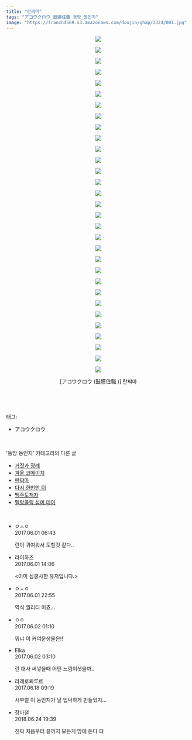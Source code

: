 ```yaml
---
title: "란쨔마"
tags: "アコウクロウ 鼓膜住職 동방_동인지"
image: "https://franch4569.s3.amazonaws.com/doujin/ghap/3324/001.jpg"
---
```

<div class="article">
<p style="text-align: center; clear: none; float: none;"><img src="{{ site.imgserver2 }}/ghap/3324/001.jpg"/></p>
<p style="text-align: center; clear: none; float: none;"><img src="{{ site.imgserver2 }}/ghap/3324/002.jpg"/></p>
<p style="text-align: center; clear: none; float: none;"><img src="{{ site.imgserver2 }}/ghap/3324/003.jpg"/></p>
<p style="text-align: center; clear: none; float: none;"><img src="{{ site.imgserver2 }}/ghap/3324/004.jpg"/></p>
<p style="text-align: center; clear: none; float: none;"><img src="{{ site.imgserver2 }}/ghap/3324/005.jpg"/></p>
<p style="text-align: center; clear: none; float: none;"><img src="{{ site.imgserver2 }}/ghap/3324/006.jpg"/></p>
<p style="text-align: center; clear: none; float: none;"><img src="{{ site.imgserver2 }}/ghap/3324/007.jpg"/></p>
<p style="text-align: center; clear: none; float: none;"><img src="{{ site.imgserver2 }}/ghap/3324/008.jpg"/></p>
<p style="text-align: center; clear: none; float: none;"><img src="{{ site.imgserver2 }}/ghap/3324/009.jpg"/></p>
<p style="text-align: center; clear: none; float: none;"><img src="{{ site.imgserver2 }}/ghap/3324/010.jpg"/></p>
<p style="text-align: center; clear: none; float: none;"><img src="{{ site.imgserver2 }}/ghap/3324/011.jpg"/></p>
<p style="text-align: center; clear: none; float: none;"><img src="{{ site.imgserver2 }}/ghap/3324/012.jpg"/></p>
<p style="text-align: center; clear: none; float: none;"><img src="{{ site.imgserver2 }}/ghap/3324/013.jpg"/></p>
<p style="text-align: center; clear: none; float: none;"><img src="{{ site.imgserver2 }}/ghap/3324/014.jpg"/></p>
<p style="text-align: center; clear: none; float: none;"><img src="{{ site.imgserver2 }}/ghap/3324/015.jpg"/></p>
<p style="text-align: center; clear: none; float: none;"><img src="{{ site.imgserver2 }}/ghap/3324/016.jpg"/></p>
<p style="text-align: center; clear: none; float: none;"><img src="{{ site.imgserver2 }}/ghap/3324/017.jpg"/></p>
<p style="text-align: center; clear: none; float: none;"><img src="{{ site.imgserver2 }}/ghap/3324/018.jpg"/></p>
<p style="text-align: center; clear: none; float: none;"><img src="{{ site.imgserver2 }}/ghap/3324/019.jpg"/></p>
<p style="text-align: center; clear: none; float: none;"><img src="{{ site.imgserver2 }}/ghap/3324/020.jpg"/></p>
<p style="text-align: center; clear: none; float: none;"><img src="{{ site.imgserver2 }}/ghap/3324/021.jpg"/></p>
<p style="text-align: center; clear: none; float: none;"><img src="{{ site.imgserver2 }}/ghap/3324/022.jpg"/></p>
<p style="text-align: center; clear: none; float: none;"><img src="{{ site.imgserver2 }}/ghap/3324/023.jpg"/></p>
<p style="text-align: center; clear: none; float: none;"><img src="{{ site.imgserver2 }}/ghap/3324/024.jpg"/></p>
<p style="text-align: center; clear: none; float: none;"><img src="{{ site.imgserver2 }}/ghap/3324/025.jpg"/></p>
<p style="text-align: center; clear: none; float: none;"><img src="{{ site.imgserver2 }}/ghap/3324/026.jpg"/></p>
<p style="text-align: center; clear: none; float: none;"><img src="{{ site.imgserver2 }}/ghap/3324/027.jpg"/></p>
<p style="text-align: center; clear: none; float: none;"><img src="{{ site.imgserver2 }}/ghap/3324/028.jpg"/></p>
<p style="text-align: center; clear: none; float: none;"><img src="{{ site.imgserver2 }}/ghap/3324/029.jpg"/></p>
<p style="text-align: center; clear: none; float: none;"><img src="{{ site.imgserver2 }}/ghap/3324/030.jpg"/></p>
<p style="text-align: center; clear: none; float: none;"><img src="{{ site.imgserver2 }}/ghap/3324/031.jpg"/></p>
<p style="text-align: center; clear: none; float: none;">[アコウクロウ (鼓膜住職 )] 란쨔마</p>
<p><br/></p>
</div><br/>
<div class="tagTrail">
<p>태그: </p>
<ul>
<li>アコウクロウ</li>
</ul>
</div><br/>
<div class="another">
<p>'동방 동인지' 카테고리의 다른 글</p>
<ul>
<li><a href="/ghap_3326">거짓과 장례</a></li>
<li><a href="/ghap_3325">겨울 코메이지</a></li>
<li><a href="/ghap_3324">란쨔마</a></li>
<li><a href="/ghap_3323">다시 한번만 더</a></li>
<li><a href="/ghap_3322">백주도책자</a></li>
<li><a href="/ghap_3321">멜랑콜릭 섬머 데이</a></li>
</ul>
</div><br/>
<div class="cb_module cb_fluid">
<div class="cb_wrt cb_profile">
<div class="comment">
<ul>
<li class="cb_thumb_off" id="comment15003080">
<div class="cb_comment_area">
<div class="cb_info_area">
<div class="cb_section">
<span class="cb_nick_name">ㅇㅅㅇ</span>
</div>
<div class="cb_section">
<span class="cb_date">2017.06.01 06:43 </span>
</div>
</div>
<div class="cb_dsc_comment">
<p class="cb_dsc">
											란이 귀여워서 토할것 같다..
										</p>
</div>
</div></li>
<li class="cb_thumb_off" id="comment15003423">
<div class="cb_comment_area">
<div class="cb_info_area">
<div class="cb_section">
<span class="cb_nick_name">라이하즈</span>
</div>
<div class="cb_section">
<span class="cb_date">2017.06.01 14:06 </span>
</div>
</div>
<div class="cb_dsc_comment">
<p class="cb_dsc">
											&lt;이미 심쿵사한 유저입니다.&gt;
										</p>
</div>
</div></li>
<li class="cb_thumb_off" id="comment15003926">
<div class="cb_comment_area">
<div class="cb_info_area">
<div class="cb_section">
<span class="cb_nick_name">ㅇㅅㅇ</span>
</div>
<div class="cb_section">
<span class="cb_date">2017.06.01 22:55 </span>
</div>
</div>
<div class="cb_dsc_comment">
<p class="cb_dsc">
											역식 퀄리티 미쵸...
										</p>
</div>
</div></li>
<li class="cb_thumb_off" id="comment15004059">
<div class="cb_comment_area">
<div class="cb_info_area">
<div class="cb_section">
<span class="cb_nick_name">ㅇㅇ</span>
</div>
<div class="cb_section">
<span class="cb_date">2017.06.02 01:10 </span>
</div>
</div>
<div class="cb_dsc_comment">
<p class="cb_dsc">
											뭐냐 이 커여운생물은!!
										</p>
</div>
</div></li>
<li class="cb_thumb_off" id="comment15004094">
<div class="cb_comment_area">
<div class="cb_info_area">
<div class="cb_section">
<span class="cb_nick_name">Elka</span>
</div>
<div class="cb_section">
<span class="cb_date">2017.06.02 03:10 </span>
</div>
</div>
<div class="cb_dsc_comment">
<p class="cb_dsc">
											란 대사 써넣을때 어떤 느낌이셧을까..
										</p>
</div>
</div></li>
<li class="cb_thumb_off" id="comment15016312">
<div class="cb_comment_area">
<div class="cb_info_area">
<div class="cb_section">
<span class="cb_nick_name">라레로뢰루르</span>
</div>
<div class="cb_section">
<span class="cb_date">2017.06.18 09:19 </span>
</div>
</div>
<div class="cb_dsc_comment">
<p class="cb_dsc">
											시부럴 이 동인지가 날 입덕하게 만들었지...
										</p>
</div>
</div></li>
<li class="cb_thumb_off" id="comment15276282">
<div class="cb_comment_area">
<div class="cb_info_area">
<div class="cb_section">
<span class="cb_nick_name">장마철</span>
</div>
<div class="cb_section">
<span class="cb_date">2018.06.24 19:39 </span>
</div>
</div>
<div class="cb_dsc_comment">
<p class="cb_dsc">
											진짜 처음부터 끝까지 모든게 맘에 든다 퍄
										</p>
</div>
</div></li>
</ul>
</div>
</div><!-- commentList close -->
</div><br/>
